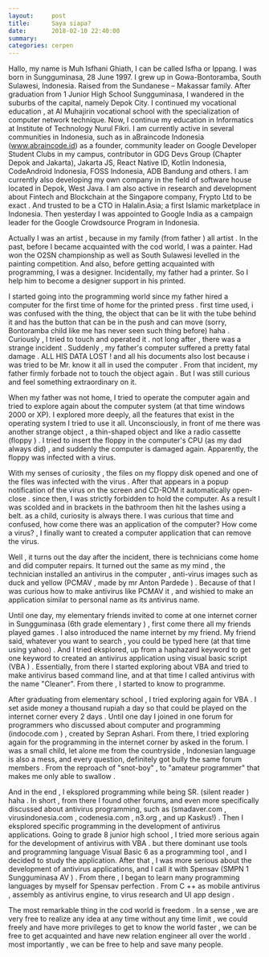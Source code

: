 ```yaml
---
layout:     post
title:      Saya siapa?
date:       2018-02-10 22:40:00
summary:    
categories: cerpen
---
```


Hallo, my name is Muh Isfhani Ghiath, I can be called Isfha or Ippang. I was born in Sungguminasa, 28 June 1997.
I grew up in Gowa-Bontoramba, South Sulawesi, Indonesia. Raised from the Sundanese – Makassar family.
After graduation from 1 Junior High School Sungguminasa, I wandered in the suburbs of the capital,
namely Depok City. I continued my vocational education , at Al Muhajirin vocational school with
the specialization of computer network technique. Now, I continue my education in Informatics
at Institute of Technology Nurul Fikri. I am currently active in several communities in Indonesia,
such as in aBraincode Indonesia (www.abraincode.id) as a founder, community leader on Google Developer Student Clubs
in my campus, contributor in GDG Devs Group (Chapter Depok and Jakarta), Jakarta JS, React Native ID,
Kotlin Indonesia, CodeAndroid Indonesia, FOSS Indonesia, ADB Bandung and others. I am currently also
developing my own company in the field of software house located in Depok, West Java.
I am also active in research and development about Fintech and Blockchain at the Singapore company,
Frypto Ltd to be exact . And trusted to be a CTO in Halalin.Asia; a first Islamic marketplace
in Indonesia. Then yesterday I was appointed to Google India as a campaign leader for
the Google Crowdsource Program in Indonesia.


Actually I was an artist , because in my family (from father ) all artist . In the past, before I became acquainted with the cod world, I was a painter. Had won the O2SN championship as well as South Sulawesi levelled in the painting competition. And also, before getting acquainted with programming, I was a designer. Incidentally, my father had a printer. So I help him to become a designer support in his printed.

I started going into the programming world since my father hired a computer for the first time of home for the printed press . first time used, i was confused with the thing, the object that can be lit with the tube behind it and has the button that can be in the push and can move (sorry, Bontoramba child like me has never seen such thing before) haha . Curiously , I tried to touch and operated it . not long after , there was a strange incident . Suddenly , my father's computer suffered a pretty fatal damage .  ALL HIS DATA LOST ! and all his documents also lost because i was tried to be Mr. know it all in used the computer . From that incident, my father firmly forbade not to touch the object again . But I was still curious and feel something extraordinary on it. 

When my father was not home, I tried to operate the computer again and tried to explore again about the computer system (at that time windows 2000 or XP). I explored more deeply, all the features that exist in the operating system I tried to use it all. Unconsciously, in front of me there was another strange object , a thin-shaped object and like a radio cassette (floppy ) . I tried to insert the floppy in the computer's CPU (as my dad always did) , and suddenly the computer is damaged again. Apparently, the floppy was infected with a virus. 

With my senses of curiosity , the files on my floppy disk opened and one of the files was infected with the virus . After that appears in a popup notification of the virus on the screen and CD-ROM it automatically open-close . since then, I was strictly forbidden to hold the computer. As a result I was scolded and in brackets in the bathroom then hit the lashes using a belt. as a child, curiosity is always there. I was curious that time and confused, how come there was an application of the computer? How come a virus? , I finally want to created a computer application that can remove the virus.

Well , it turns out the day after the incident, there is technicians come home and did computer repairs. It turned out the same as my mind , the technician installed an antivirus in the computer , anti-virus images such as duck and yellow (PCMAV , made by mr Anton Pardede ) . Because of that I was curious how to make antivirus like PCMAV it , and wishied to make an application similar to personal name as its antivirus name.

Until one day, my elementary friends invited to come at one internet corner in Sungguminasa (6th grade elementary ) , first come there all my friends played games . I also introduced the name internet by my friend. My friend said, whatever you want to search , you could be typed here (at that time using yahoo) . And I tried eksplored, up from a haphazard keyword to get one keyword to created an antivirus application using visual basic script (VBA ) . Essentially, from there I started exploring about VBA and tried to make antivirus based command line, and at that time I called antivirus with the name "Cleaner". From there , I started to know to programme.

After graduating from elementary school , I tried exploring again for VBA . I set aside money a thousand rupiah a day so that could be played on the internet corner every 2 days . Until one day I joined in one forum for programmers who discussed about computer and programming (indocode.com ) , created by Sepran Ashari. From there, I tried exploring again for the programming in the internet corner by asked in the forum. I was a small child, let alone me from the countryside , Indonesian language is also a mess, and every question, definitely got bully the same forum members . From the reproach of "snot-boy" , to "amateur programmer" that makes me only able to swallow .


 And in the end , I eksplored programming while being SR. (silent reader ) haha . In short , from there I found other forums, and even more specifically discussed about antivirus programming, such as (smadaver.com , virusindonesia.com , codenesia.com , n3.org , and up Kaskus!) . Then I eksplored specific programming in the development of antivirus applications. Going to grade 8 junior high school , I tried more serious again for the development of antivirus with VBA . but there dominant use tools and programming language Visual Basic 6 as a programming tool , and I decided to study the application. After that , I was more serious about the development of antivirus applications, and I call it with Spensav (SMPN 1 Sungguminasa AV ) . From there , I began to learn many programming languages by myself for Spensav perfection . From C ++ as mobile antivirus , assembly as antivirus engine, to virus research and UI app design .

The most remarkable thing in the cod world is freedom . In a sense , we are very free to realize any idea at any time without any time limit , we could freely and have more privileges to get to know the world faster , we can be free to get acquainted and have new relation engineer all over the world . most importantly , we can be free to help and save many people.
